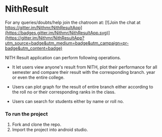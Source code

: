 # NithResult

For any queries/doubts/help join the chatroom at:
[![Join the chat at https://gitter.im/Nithmr/NithResultApp](https://badges.gitter.im/Nithmr/NithResultApp.svg)](https://gitter.im/Nithmr/NithResultApp?utm_source=badge&utm_medium=badge&utm_campaign=pr-badge&utm_content=badge)  


NITH Result application can perform following operations.

* It let users view anyone's result from NITH, plot their performance for all semester and compare their result with the corresponding branch. year or even the entire college.

* Users can plot graph for the result of entire branch either according to the roll no or their corresponding ranks in the class.

* Users can search for students either by name or roll no.

### To run the project 

1. Fork and clone the repo.
2. Import the project into android studio.


